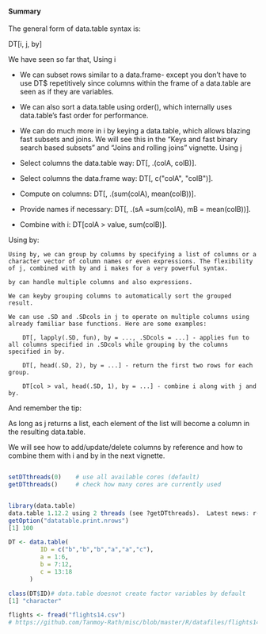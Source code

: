 #### Summary

The general form of data.table syntax is:

DT[i, j, by]

We have seen so far that,
Using i

- We can subset rows similar to a data.frame- except you don’t have to use DT$ repetitively since columns within the frame of a data.table are seen as if they are variables.
- We can also sort a data.table using order(), which internally uses data.table’s fast order for performance.
- We can do much more in i by keying a data.table, which allows blazing fast subsets and joins. We will see this in the “Keys and fast binary search based subsets” and “Joins and rolling joins” vignette.
Using j

- Select columns the data.table way: DT[, .(colA, colB)].
- Select columns the data.frame way: DT[, c("colA", "colB")].
- Compute on columns: DT[, .(sum(colA), mean(colB))].
- Provide names if necessary: DT[, .(sA =sum(colA), mB = mean(colB))].
- Combine with i: DT[colA > value, sum(colB)].

Using by:

    Using by, we can group by columns by specifying a list of columns or a character vector of column names or even expressions. The flexibility of j, combined with by and i makes for a very powerful syntax.

    by can handle multiple columns and also expressions.

    We can keyby grouping columns to automatically sort the grouped result.

    We can use .SD and .SDcols in j to operate on multiple columns using already familiar base functions. Here are some examples:

        DT[, lapply(.SD, fun), by = ..., .SDcols = ...] - applies fun to all columns specified in .SDcols while grouping by the columns specified in by.

        DT[, head(.SD, 2), by = ...] - return the first two rows for each group.

        DT[col > val, head(.SD, 1), by = ...] - combine i along with j and by.

And remember the tip:

As long as j returns a list, each element of the list will become a column in the resulting data.table.

We will see how to add/update/delete columns by reference and how to combine them with i and by in the next vignette.


```R

setDTthreads(0)    # use all available cores (default)
getDTthreads()     # check how many cores are currently used


library(data.table)
data.table 1.12.2 using 2 threads (see ?getDTthreads).  Latest news: r-datatable.com
getOption("datatable.print.nrows")
[1] 100

DT <- data.table(
         ID = c("b","b","b","a","a","c"),
         a = 1:6,
         b = 7:12,
         c = 13:18
      )

class(DT$ID)# data.table doesnot create factor variables by default
[1] "character"

flights <- fread("flights14.csv")
# https://github.com/Tanmoy-Rath/misc/blob/master/R/datafiles/flights14.csv
```
